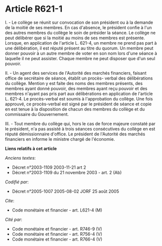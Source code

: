 # Article R621-1

I. - Le collège se réunit sur convocation de son président ou à la demande de la moitié de ses membres. En cas d'absence, le
président confie à l'un des autres membres du collège le soin de présider la séance. Le collège ne peut délibérer que si la
moitié au moins de ses membres est présente. Lorsque, en application de l'article L. 621-4, un membre ne prend pas part à une
délibération, il est réputé présent au titre du quorum. Un membre peut donner pouvoir à un autre membre de voter en son nom
lors d'une séance à laquelle il ne peut assister. Chaque membre ne peut disposer que d'un seul pouvoir.

II. - Un agent des services de l'Autorité des marchés financiers, faisant office de secrétaire de séance, établit un procès-
verbal des délibérations du collège. Mention y est faite des noms des membres présents, des membres ayant donné pouvoir, des
membres ayant reçu pouvoir et des membres n'ayant pas pris part aux délibérations en application de l'article L. 621-4. Le
procès-verbal est soumis à l'approbation du collège. Une fois approuvé, ce procès-verbal est signé par le président de séance
et copie en est tenue à la disposition de chacun des membres du collège et du commissaire du Gouvernement.

III. - Tout membre du collège qui, hors le cas de force majeure constaté par le président, n'a pas assisté à trois séances
consécutives du collège en est réputé démissionnaire d'office. Le président de l'Autorité des marchés financiers en informe
le ministre chargé de l'économie.

**Liens relatifs à cet article**

_Anciens textes_:

  - Décret n°2003-1109 2003-11-21 art 2
  - Décret n°2003-1109 du 21 novembre 2003 - art. 2 (Ab)

_Codifié par_:

  - Décret n°2005-1007 2005-08-02 JORF 25 août 2005

_Cite_:

  - Code monétaire et financier - art. L621-4 (M)

_Cité par_:

  - Code monétaire et financier - art. R746-9 (V)
  - Code monétaire et financier - art. R756-4 (V)
  - Code monétaire et financier - art. R766-4 (V)
